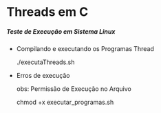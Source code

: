 # Threads em C

##### Teste de Execução em Sistema Linux

- Compilando e executando os Programas Thread

    ./executaThreads.sh

- Erros de execução

    obs: Permissão de Execução no Arquivo

    chmod +x executar_programas.sh    
